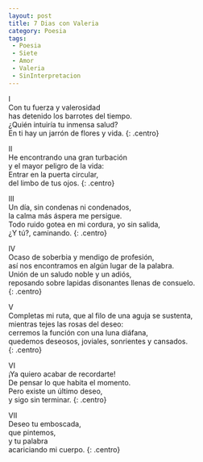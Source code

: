 ```yaml
---
layout: post
title: 7 Dias con Valeria
category: Poesia
tags:
 - Poesia
 - Siete
 - Amor
 - Valeria
 - SinInterpretacion
---
```


I  
Con tu fuerza y valerosidad  
has detenido los barrotes del tiempo.  
¿Quién intuiría tu inmensa salud?  
En ti hay un jarrón de flores y vida.
{: .centro}

II  
He encontrando una gran turbación   
y el mayor peligro de la vida:  
Entrar en la puerta circular,  
del limbo de tus ojos.
{: .centro}

III  
Un día, sin condenas ni condenados,  
la calma más áspera me persigue.  
Todo ruido gotea en mi cordura, yo sin salida,    
¿Y tú?, caminando.
{: .centro}

IV  
Ocaso de soberbia y mendigo de profesión,  
así nos encontramos en algún lugar de la palabra.  
Unión de un saludo noble y un adiós,  
reposando sobre lapidas disonantes llenas de consuelo.  
{: .centro}

V  
Completas mi ruta, que al filo de una aguja se sustenta,  
mientras tejes las rosas del deseo:   
cerremos la función con una luna diáfana,  
quedemos deseosos, joviales, sonrientes y cansados.  
{: .centro}

VI  
¡Ya quiero acabar de recordarte!  
De pensar lo que habita el momento.  
Pero existe un último deseo,   
y sigo sin terminar.
{: .centro}

VII  
Deseo tu emboscada,  
que pintemos,  
y tu palabra  
acariciando mi cuerpo.
{: .centro}
